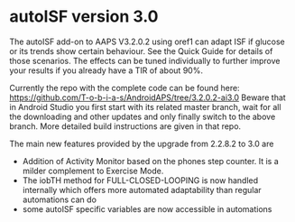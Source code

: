 # autoISF version 3.0
The autoISF add-on to AAPS V3.2.0.2 using oref1 can adapt ISF if glucose or its trends show certain behaviour. See the Quick Guide for details of those scenarios. The effects can be tuned individually to further improve your results if you already have a TIR of about 90%.

Currently the repo with the complete code can be found here: https://github.com/T-o-b-i-a-s/AndroidAPS/tree/3.2.0.2-ai3.0
Beware that in Android Studio you first start with its related master branch, wait for all the downloading and other updates and only finally switch to the above branch. More detailed build instructions are given in that repo.

The main new features provided by the upgrade from 2.2.8.2 to 3.0  are
* Addition of Activity Monitor based on the phones step counter. It is a milder complement to Exercise Mode.
* The iobTH method for FULL-CLOSED-LOOPING is now handled internally which offers more automated adaptability than regular automations can do
* some autoISF specific variables are now accessible in automations
